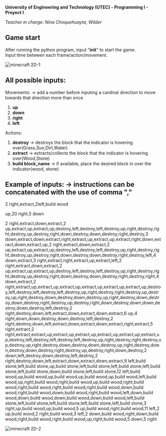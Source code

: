 **University of Engineering and Technology (UTEC) - Programming I - Proyect I**

_Teacher in charge: Nina Choquehuayta, Wilder_

Game start
---
After running the python program, input "**init**" to start the game.  
Input time between each frame/action/movement.

![minecraft 2D-1](https://user-images.githubusercontent.com/108970365/178094349-b64352fd-2553-4c59-9d75-b7afb32906fc.png)

All possible inputs:
---
Movements:		-> add a number before inputing a cardinal direction to move towards that direction more than once
1. **up**
2. **down**
3. **right**
4. **left**  

Actions:
1. **destroy**		-> destroys the block that the indicator is hovering over(Grass,Sun,Dirt,Water)
2. **extract**		-> extracts/collects the block that the indicator is hovering over(Wood,Stone)
3. **build block_name**	-> if available, place the desired block in over the indicator(wood, stone)



Example of inputs:              	-> instructions can be concatenated with the use of comma ","
---
2 right,extract,2left,build wood

up,20 right,5 down


2 right,extract,down,extract,2 up,extract,up,extract,up,destroy,left,destroy,left,destroy,up,right,destroy,right,destroy,up,destroy,right,down,destroy,down,destroy,right,destroy,3 down,extract,down,extract,right,extract,up,extract,up,extract,right,down,extract,down,extract,up,2 right,extract,down,extract,2 up,extract,up,extract,up,destroy,left,destroy,left,destroy,up,right,destroy,right,destroy,up,destroy,right,down,destroy,down,destroy,right,destroy,left,4 down,extract,3 right,extract,right,extract,up,extract,left,2 right,extract,down,extract,2 up,extract,up,extract,up,destroy,left,destroy,left,destroy,up,right,destroy,right,destroy,up,destroy,right,down,destroy,down,destroy,right,destroy,right,4 down,extract,2 right,extract,up,extract,up,extract,up,extract,up,extract,up,extract,up,destroy,left,destroy,left,destroy,left,destroy,up,right,destroy,right,destroy,up,destroy,up,right,destroy,down,destroy,down,destroy,up,right,destroy,down,destroy,down,destroy,right,destroy,up,destroy,right,down,destroy,down,down,destroy,down,destroy,left,destroy,2 right,destroy,down,left,extract,down,extract,down,extract,6 up,4 right,down,down,destroy,down,destroy,left,destroy,2 right,destroy,down,left,extract,down,extract,down,extract,right,extract,5 right,extract,2 right,extract,extract,up,extract,up,extract,up,extract,up,extract,up,extract,up,destroy,left,destroy,left,destroy,left,destroy,up,right,destroy,right,destroy,up,destroy,up,right,destroy,down,destroy,down,destroy,up,right,destroy,down,destroy,down,destroy,right,destroy,up,destroy,right,down,destroy,2 down,left,destroy,down,destroy,left,destroy,2 right,destroy,down,left,extract,down,extract,down,extract,9 left,build stone,left,build stone,up,build stone,left,build stone,left,build stone,left,build stone,left,build stone,down,build stone,left,build stone,12 left,build wood,up,build wood,up,build wood,up,build wood,up,build wood,left,build wood,up,right,build wood,right,build wood,up,build wood,right,build wood,right,build wood,right,build wood,right,build wood,down,build wood,right,build wood,down,build wood,right,build wood,left,down,build wood,down,build wood,down,build wood,down,build wood,left,build stone,left,build stone,left,build stone,left,build stone,left,build stone,3 right,up,build wood,up,build wood,5 up,build wood,right,build wood,11 left,2 up,build wood,2 right,build wood,3 left,2 down,build wood,right,down,build wood,right,build wood,right,build wood,up,right,build wood,5 down,5 right

![minecraft 2D-2](https://user-images.githubusercontent.com/108970365/178094351-d637b66b-1b71-4501-b4a7-f1c401e93bdf.png)
